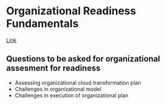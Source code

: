 # Organizational Readiness Fundamentals

[Link](https://www.youtube.com/watch?v=qj972qqXJ_U)

## Questions to be asked for organizational assesment for readiness

- Assessing organizational cloud transformation plan
- Challenges in organizational model
- Challenges in execution of organizational plan
